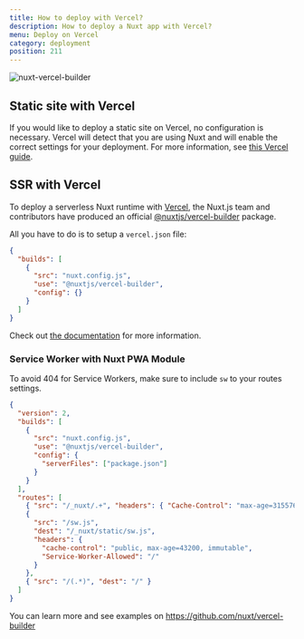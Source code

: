 ```yaml
---
title: How to deploy with Vercel?
description: How to deploy a Nuxt app with Vercel?
menu: Deploy on Vercel
category: deployment
position: 211
---
```


![nuxt-vercel-builder](https://user-images.githubusercontent.com/904724/61308402-7a752d00-a7f0-11e9-9502-23731ccd00fd.png)

## Static site with Vercel

If you would like to deploy a static site on Vercel, no configuration is necessary. Vercel will detect that you are using Nuxt and will enable the correct settings for your deployment. For more information, see [this Vercel guide](https://vercel.com/guides/deploying-nuxtjs-with-vercel).

## SSR with Vercel

To deploy a serverless Nuxt runtime with [Vercel](https://vercel.com), the Nuxt.js team and contributors have produced an official [@nuxtjs/vercel-builder](https://github.com/nuxt/vercel-builder) package.

All you have to do is to setup a `vercel.json` file:

```json
{
  "builds": [
    {
      "src": "nuxt.config.js",
      "use": "@nuxtjs/vercel-builder",
      "config": {}
    }
  ]
}
```

Check out [the documentation](https://github.com/nuxt/vercel-builder) for more information.

### Service Worker with Nuxt PWA Module

To avoid 404 for Service Workers, make sure to include `sw` to your routes settings.

```json
{
  "version": 2,
  "builds": [
    {
      "src": "nuxt.config.js",
      "use": "@nuxtjs/vercel-builder",
      "config": {
        "serverFiles": ["package.json"]
      }
    }
  ],
  "routes": [
    { "src": "/_nuxt/.+", "headers": { "Cache-Control": "max-age=31557600" } },
    {
      "src": "/sw.js",
      "dest": "/_nuxt/static/sw.js",
      "headers": {
        "cache-control": "public, max-age=43200, immutable",
        "Service-Worker-Allowed": "/"
      }
    },
    { "src": "/(.*)", "dest": "/" }
  ]
}
```

You can learn more and see examples on https://github.com/nuxt/vercel-builder
